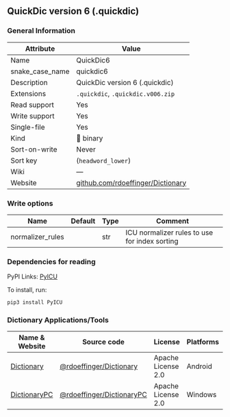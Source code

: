 ## QuickDic version 6 (.quickdic)

### General Information

| Attribute       | Value                                                                          |
| --------------- | ------------------------------------------------------------------------------ |
| Name            | QuickDic6                                                                      |
| snake_case_name | quickdic6                                                                      |
| Description     | QuickDic version 6 (.quickdic)                                                 |
| Extensions      | `.quickdic`, `.quickdic.v006.zip`                                              |
| Read support    | Yes                                                                            |
| Write support   | Yes                                                                            |
| Single-file     | Yes                                                                            |
| Kind            | 🔢 binary                                                                       |
| Sort-on-write   | Never                                                                          |
| Sort key        | (`headword_lower`)                                                             |
| Wiki            | ―                                                                              |
| Website         | [github.com/rdoeffinger/Dictionary](https://github.com/rdoeffinger/Dictionary) |

### Write options

| Name             | Default | Type | Comment                                       |
| ---------------- | ------- | ---- | --------------------------------------------- |
| normalizer_rules |         | str  | ICU normalizer rules to use for index sorting |

### Dependencies for reading

PyPI Links: [PyICU](https://pypi.org/project/PyICU)

To install, run:

```sh
pip3 install PyICU
```

### Dictionary Applications/Tools

| Name & Website                                                                           | Source code                                                              | License            | Platforms | Language |
| ---------------------------------------------------------------------------------------- | ------------------------------------------------------------------------ | ------------------ | --------- | -------- |
| [Dictionary](https://play.google.com/store/apps/details?id=de.reimardoeffinger.quickdic) | [@rdoeffinger/Dictionary](https://github.com/rdoeffinger/Dictionary)     | Apache License 2.0 | Android   | Java     |
| [DictionaryPC](https://github.com/rdoeffinger/DictionaryPC)                              | [@rdoeffinger/DictionaryPC](https://github.com/rdoeffinger/DictionaryPC) | Apache License 2.0 | Windows   | Java     |

